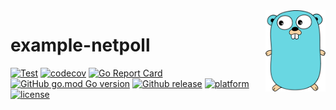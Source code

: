 <img align="right" width="96" src="./assets/go_logo.png">

# example-netpoll

[![Test](https://github.com/Dup4/example-netpoll/actions/workflows/test.yml/badge.svg)](https://github.com/Dup4/example-netpoll/actions/workflows/test.yml)
[![codecov](https://codecov.io/gh/Dup4/example-netpoll/branch/main/graph/badge.svg?token=5Q80B98LPI)](https://codecov.io/gh/Dup4/example-netpoll)
[![Go Report Card](https://goreportcard.com/badge/github.com/Dup4/example-netpoll)](https://goreportcard.com/report/github.com/Dup4/example-netpoll)
[![GitHub go.mod Go version](https://img.shields.io/github/go-mod/go-version/Dup4/example-netpoll)](https://github.com/Dup4/example-netpoll/blob/main/go.mod)
[![Github release](https://img.shields.io/github/release/Dup4/example-netpoll.svg)](https://github.com/Dup4/example-netpoll/releases)
[![platform](https://img.shields.io/badge/platform-Windows%20%7C%20macOS%20%7C%20Linux-blue.svg)](https://github.com/Dup4/example-netpoll/releases)
[![license](https://img.shields.io/badge/license-MIT-%23373737.svg)](https://raw.githubusercontent.com/Dup4/example-netpoll/main/LICENSE)
